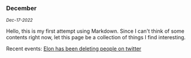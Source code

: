 
### December
<sub>*Dec-17-2022*</sub>

Hello, this is my first attempt using Markdown. 
Since I can't think of some contents right now,
let this page be a collection of things I find interesting.

Recent events: [Elon has been deleting people on twitter](https://www.bbc.com/news/world-us-canada-63978323)

